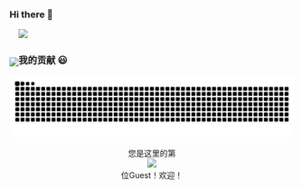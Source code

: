 ### Hi there 👋
    
<p align="center">
    <div display="flex">
  <a href="https://github.com/xiaoji235">
    <img src="https://github-readme-stats.vercel.app/api?username=xiaoji235&theme=gruvbox&show_icons=true" style="max-width: 100%;display: flex;float: left;margin-top: 50px;"/>
    <!--<img src="https://cdn.staticaly.com/gh/xiaoji235/xiaoji235/main/ralsei.gif" width="300px">-->
  </a>
  <a href="https://github.com/xiaoji235">
    <img src="https://cdn.staticaly.com/gh/xiaoji235/xiaoji235/main/ralsei.gif" width="300px">
  </a>
    </div>
</p>
  
### 我的贡献 😃
  <p align="center">
    <a href="https://github.com/marketplace/actions/generate-snake-game-from-github-contribution-grid">
    <img src="https://raw.githubusercontent.com/xiaoji235/xiaoji235/output/github-contribution-grid-snake.svg" 
       alt="Contribution eating Snake" />
    </a>
  </p>

<p align="center"> 
  您是这里的第<br>
  <img src="https://profile-counter.glitch.me/xiaoji235/count.svg" /><br>
    位Guest！欢迎！
</p>
